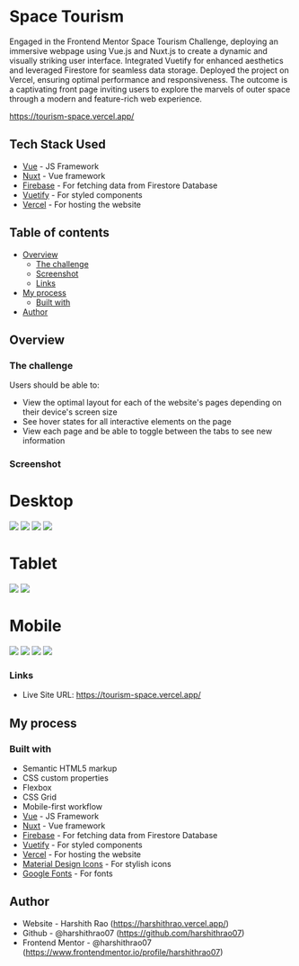 # Space Tourism 
Engaged in the Frontend Mentor Space Tourism Challenge, deploying an immersive webpage using Vue.js and Nuxt.js to create a dynamic and visually striking user interface. Integrated Vuetify for enhanced aesthetics and leveraged Firestore for seamless data storage. Deployed the project on Vercel, ensuring optimal performance and responsiveness. The outcome is a captivating front page inviting users to explore the marvels of outer space through a modern and feature-rich web experience.

https://tourism-space.vercel.app/

## Tech Stack Used

- [Vue](https://vuejs.org/) - JS Framework
- [Nuxt](https://nuxt.com/) - Vue framework
- [Firebase](https://firebase.google.com/) - For fetching data from Firestore Database
- [Vuetify](https://vuetifyjs.com/) - For styled components
- [Vercel](https://vercel.com/) - For hosting the website

## Table of contents

- [Overview](#overview)
  - [The challenge](#the-challenge)
  - [Screenshot](#screenshot)
  - [Links](#links)
- [My process](#my-process)
  - [Built with](#built-with)
- [Author](#author)

## Overview

### The challenge

Users should be able to:

- View the optimal layout for each of the website's pages depending on their device's screen size
- See hover states for all interactive elements on the page
- View each page and be able to toggle between the tabs to see new information

### Screenshot

# Desktop
![](./assets/screenshots/desktop/desktop_1.png)
![](./assets/screenshots/desktop/desktop_2.png)
![](./assets/screenshots/desktop/desktop_3.png)
![](./assets/screenshots/desktop/desktop_4.png)

# Tablet
![](./assets/screenshots/tablet/tablet_1.png)
![](./assets/screenshots/tablet/tablet_4.png)

# Mobile
![](./assets/screenshots/mobile/mobile_1.png)
![](./assets/screenshots/mobile/mobile%20_2.png)
![](./assets/screenshots/mobile/mobile_4.png)
![](./assets/screenshots/mobile/mobile_5.png)

### Links

- Live Site URL: https://tourism-space.vercel.app/

## My process

### Built with

- Semantic HTML5 markup
- CSS custom properties
- Flexbox
- CSS Grid
- Mobile-first workflow
- [Vue](https://vuejs.org/) - JS Framework
- [Nuxt](https://nuxt.com/) - Vue framework
- [Firebase](https://firebase.google.com/) - For fetching data from Firestore Database
- [Vuetify](https://vuetifyjs.com/) - For styled components
- [Vercel](https://vercel.com/) - For hosting the website
- [Material Design Icons](https://pictogrammers.com/library/mdi/) - For stylish icons
- [Google Fonts](https://fonts.google.com/) - For fonts

## Author

- Website - Harshith Rao (https://harshithrao.vercel.app/)
- Github - @harshithrao07 (https://github.com/harshithrao07)
- Frontend Mentor - @harshithrao07 (https://www.frontendmentor.io/profile/harshithrao07)


